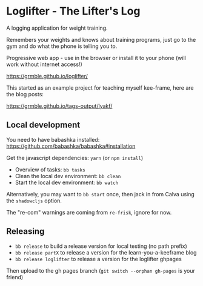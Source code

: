 # Loglifter - The Lifter's Log

A logging application for weight training.

Remembers your weights and knows about training programs,
just go to the gym and do what the phone is telling you to.

Progressive web app - use in the browser or install
it to your phone (will work without internet access!)

https://grmble.github.io/loglifter/


This started as an example project for teaching myself kee-frame,
here are the blog posts:

https://grmble.github.io/tags-output/lyakf/


## Local development

You need to have babashka installed: https://github.com/babashka/babashka#installation

Get the javascript dependencies: `yarn` (or `npm install`)

* Overview of tasks: `bb tasks`
* Clean the local dev environment: `bb clean`
* Start the local dev environment: `bb watch`

Alternatively, you may want to `bb start` once, then
jack in from Calva using the `shadowcljs` option.

The "re-com" warnings are coming from `re-frisk`, ignore for now.


## Releasing

* `bb release` to build a release version for local testing (no path prefix)
* `bb release partX` to release a version for the learn-you-a-keeframe blog
* `bb release loglifter` to release a version for the loglifter ghpages

Then upload to the gh pages branch (`git switch --orphan gh-pages` is your friend)


